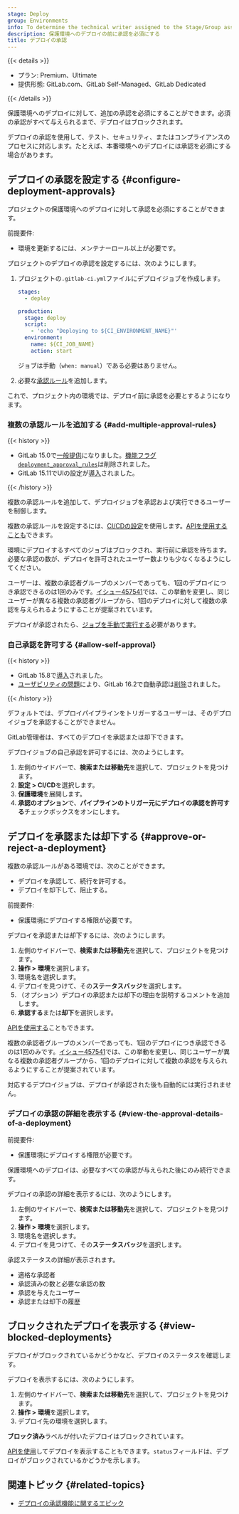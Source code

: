 ```yaml
---
stage: Deploy
group: Environments
info: To determine the technical writer assigned to the Stage/Group associated with this page, see https://handbook.gitlab.com/handbook/product/ux/technical-writing/#assignments
description: 保護環境へのデプロイの前に承認を必須にする
title: デプロイの承認
---
```


{{< details >}}

- プラン: Premium、Ultimate
- 提供形態: GitLab.com、GitLab Self-Managed、GitLab Dedicated

{{< /details >}}

保護環境へのデプロイに対して、追加の承認を必須にすることができます。必須の承認がすべて与えられるまで、デプロイはブロックされます。

デプロイの承認を使用して、テスト、セキュリティ、またはコンプライアンスのプロセスに対応します。たとえば、本番環境へのデプロイには承認を必須にする場合があります。

## デプロイの承認を設定する {#configure-deployment-approvals}

プロジェクトの保護環境へのデプロイに対して承認を必須にすることができます。

前提要件:

- 環境を更新するには、メンテナーロール以上が必要です。

プロジェクトのデプロイの承認を設定するには、次のようにします。

1. プロジェクトの`.gitlab-ci.yml`ファイルにデプロイジョブを作成します。

   ```yaml
   stages:
     - deploy

   production:
     stage: deploy
     script:
       - 'echo "Deploying to ${CI_ENVIRONMENT_NAME}"'
     environment:
       name: ${CI_JOB_NAME}
       action: start
   ```

   ジョブは手動（`when: manual`）である必要はありません。

1. 必要な[承認ルール](#add-multiple-approval-rules)を追加します。

これで、プロジェクト内の環境では、デプロイ前に承認を必要とするようになります。

### 複数の承認ルールを追加する {#add-multiple-approval-rules}

{{< history >}}

- GitLab 15.0で[一般提供](https://gitlab.com/gitlab-org/gitlab/-/issues/345678)になりました。[機能フラグ`deployment_approval_rules`](https://gitlab.com/gitlab-org/gitlab/-/issues/345678)は削除されました。
- GitLab 15.11でUIの設定が[導入](https://gitlab.com/gitlab-org/gitlab/-/issues/378445)されました。

{{< /history >}}

複数の承認ルールを追加して、デプロイジョブを承認および実行できるユーザーを制御します。

複数の承認ルールを設定するには、[CI/CDの設定](protected_environments.md#protecting-environments)を使用します。[APIを使用することも](../../api/group_protected_environments.md#protect-a-single-environment)できます。

環境にデプロイするすべてのジョブはブロックされ、実行前に承認を待ちます。必要な承認の数が、デプロイを許可されたユーザー数よりも少なくなるようにしてください。

ユーザーは、複数の承認者グループのメンバーであっても、1回のデプロイにつき承認できるのは1回のみです。[イシュー457541](https://gitlab.com/gitlab-org/gitlab/-/issues/457541)では、この挙動を変更し、同じユーザーが異なる複数の承認者グループから、1回のデプロイに対して複数の承認を与えられるようにすることが提案されています。

デプロイが承認されたら、[ジョブを手動で実行する](../jobs/job_control.md#run-a-manual-job)必要があります。

### 自己承認を許可する {#allow-self-approval}

{{< history >}}

- GitLab 15.8で[導入](https://gitlab.com/gitlab-org/gitlab/-/issues/381418)されました。
- [ユーザビリティの問題](https://gitlab.com/gitlab-org/gitlab/-/issues/391258)により、GitLab 16.2で自動承認は[削除](https://gitlab.com/gitlab-org/gitlab/-/merge_requests/124638)されました。

{{< /history >}}

デフォルトでは、デプロイパイプラインをトリガーするユーザーは、そのデプロイジョブを承認することができません。

GitLab管理者は、すべてのデプロイを承認または却下できます。

デプロイジョブの自己承認を許可するには、次のようにします。

1. 左側のサイドバーで、**検索または移動先**を選択して、プロジェクトを見つけます。
1. **設定 > CI/CD**を選択します。
1. **保護環境**を展開します。
1. **承認のオプション**で、**パイプラインのトリガー元にデプロイの承認を許可する**チェックボックスをオンにします。

## デプロイを承認または却下する {#approve-or-reject-a-deployment}

複数の承認ルールがある環境では、次のことができます。

- デプロイを承認して、続行を許可する。
- デプロイを却下して、阻止する。

前提要件:

- 保護環境にデプロイする権限が必要です。

デプロイを承認または却下するには、次のようにします。

1. 左側のサイドバーで、**検索または移動先**を選択して、プロジェクトを見つけます。
1. **操作 > 環境**を選択します。
1. 環境名を選択します。
1. デプロイを見つけて、その**ステータスバッジ**を選択します。
1. （オプション）デプロイの承認または却下の理由を説明するコメントを追加します。
1. **承認する**または**却下**を選択します。

[APIを使用する](../../api/deployments.md#approve-or-reject-a-blocked-deployment)こともできます。

複数の承認者グループのメンバーであっても、1回のデプロイにつき承認できるのは1回のみです。[イシュー457541](https://gitlab.com/gitlab-org/gitlab/-/issues/457541)では、この挙動を変更し、同じユーザーが異なる複数の承認者グループから、1回のデプロイに対して複数の承認を与えられるようにすることが提案されています。

対応するデプロイジョブは、デプロイが承認された後も自動的には実行されません。

### デプロイの承認の詳細を表示する {#view-the-approval-details-of-a-deployment}

前提要件:

- 保護環境にデプロイする権限が必要です。

保護環境へのデプロイは、必要なすべての承認が与えられた後にのみ続行できます。

デプロイの承認の詳細を表示するには、次のようにします。

1. 左側のサイドバーで、**検索または移動先**を選択して、プロジェクトを見つけます。
1. **操作 > 環境**を選択します。
1. 環境名を選択します。
1. デプロイを見つけて、その**ステータスバッジ**を選択します。

承認ステータスの詳細が表示されます。

- 適格な承認者
- 承認済みの数と必要な承認の数
- 承認を与えたユーザー
- 承認または却下の履歴

## ブロックされたデプロイを表示する {#view-blocked-deployments}

デプロイがブロックされているかどうかなど、デプロイのステータスを確認します。

デプロイを表示するには、次のようにします。

1. 左側のサイドバーで、**検索または移動先**を選択して、プロジェクトを見つけます。
1. **操作 > 環境**を選択します。
1. デプロイ先の環境を選択します。

**ブロック済み**ラベルが付いたデプロイはブロックされています。

[APIを使用](../../api/deployments.md#get-a-specific-deployment)してデプロイを表示することもできます。`status`フィールドは、デプロイがブロックされているかどうかを示します。

## 関連トピック {#related-topics}

- [デプロイの承認機能に関するエピック](https://gitlab.com/groups/gitlab-org/-/epics/6832)
